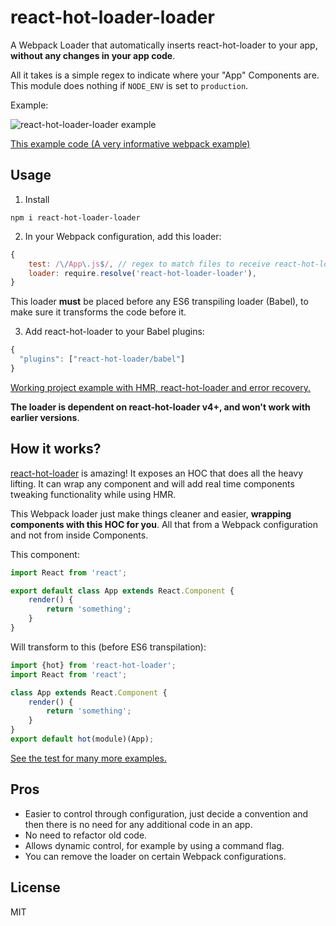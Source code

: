 # react-hot-loader-loader

A Webpack Loader that automatically inserts react-hot-loader to your app, **without any changes in your app code**.

All it takes is a simple regex to indicate where your "App" Components are. This module does nothing if `NODE_ENV` is set to `production`.

Example:

![react-hot-loader-loader example](https://i.imgur.com/PQDkTdW.gif)

[This example code (A very informative webpack example)](https://github.com/NoamELB/react-hot-loader-loader/tree/master/examples/webpack)

## Usage

1.  Install

```
npm i react-hot-loader-loader
```

2.  In your Webpack configuration, add this loader:

```js
{
    test: /\/App\.js$/, // regex to match files to receive react-hot-loader functionality
    loader: require.resolve('react-hot-loader-loader'),
}
```

This loader **must** be placed before any ES6 transpiling loader (Babel), to make sure it transforms the code before it.

3.  Add react-hot-loader to your Babel plugins:

```js
{
  "plugins": ["react-hot-loader/babel"]
}
```

[Working project example with HMR, react-hot-loader and error recovery.](https://github.com/NoamELB/react-hot-loader-loader/tree/master/examples/webpack)

**The loader is dependent on react-hot-loader v4+, and won't work with earlier versions**.

## How it works?

[react-hot-loader](https://github.com/gaearon/react-hot-loader) is amazing! It exposes an HOC that does all the heavy lifting. It can wrap any component and will add real time components tweaking functionality while using HMR.

This Webpack loader just make things cleaner and easier, **wrapping components with this HOC for you**. All that from a Webpack configuration and not from inside Components.

This component:

```js
import React from 'react';

export default class App extends React.Component {
    render() {
        return 'something';
    }
}
```

Will transform to this (before ES6 transpilation):

```js
import {hot} from 'react-hot-loader';
import React from 'react';

class App extends React.Component {
    render() {
        return 'something';
    }
}
export default hot(module)(App);
```

[See the test for many more examples.](https://github.com/NoamELB/react-hot-loader-loader/blob/master/test/exampleFiles.js)

## Pros

*   Easier to control through configuration, just decide a convention and then there is no need for any additional code in an app.
*   No need to refactor old code.
*   Allows dynamic control, for example by using a command flag.
*   You can remove the loader on certain Webpack configurations.

## License

MIT
